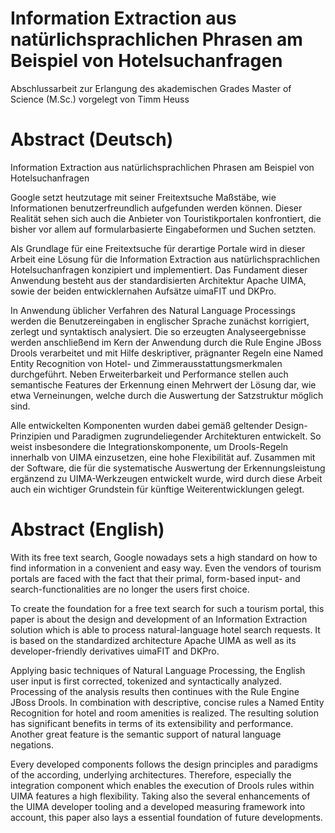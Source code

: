 # Information Extraction aus natürlichsprachlichen Phrasen am Beispiel von Hotelsuchanfragen

Abschlussarbeit zur Erlangung des akademischen Grades Master of Science
(M.Sc.) vorgelegt von Timm Heuss

# Abstract (Deutsch)

Information Extraction aus natürlichsprachlichen Phrasen am Beispiel von
Hotelsuchanfragen

Google setzt heutzutage mit seiner Freitextsuche Maßstäbe, wie
Informationen benutzerfreundlich aufgefunden werden können. Dieser
Realität sehen sich auch die Anbieter von Touristikportalen
konfrontiert, die bisher vor allem auf formularbasierte Eingabeformen
und Suchen setzten.

Als Grundlage für eine Freitextsuche für derartige Portale wird in
dieser Arbeit eine Lösung für die Information Extraction aus
natürlichsprachlichen Hotelsuchanfragen konzipiert und implementiert.
Das Fundament dieser Anwendung besteht aus der standardisierten
Architektur Apache UIMA, sowie der beiden entwicklernahen Aufsätze
uimaFIT und DKPro.

In Anwendung üblicher Verfahren des Natural Language Processings werden
die Benutzereingaben in englischer Sprache zunächst korrigiert, zerlegt
und syntaktisch analysiert. Die so erzeugten Analyseergebnisse werden
anschließend im Kern der Anwendung durch die Rule Engine JBoss Drools
verarbeitet und mit Hilfe deskriptiver, prägnanter Regeln eine Named
Entity Recognition von Hotel- und Zimmerausstattungsmerkmalen
durchgeführt. Neben Erweiterbarkeit und Performance stellen auch
semantische Features der Erkennung einen Mehrwert der Lösung dar, wie
etwa Verneinungen, welche durch die Auswertung der Satzstruktur möglich
sind.

Alle entwickelten Komponenten wurden dabei gemäß geltender
Design-Prinzipien und Paradigmen zugrundeliegender Architekturen
entwickelt. So weist insbesondere die Integrationskomponente, um
Drools-Regeln innerhalb von UIMA einzusetzen, eine hohe Flexibilität
auf. Zusammen mit der Software, die für die systematische Auswertung der
Erkennungsleistung ergänzend zu UIMA-Werkzeugen entwickelt wurde, wird
durch diese Arbeit auch ein wichtiger Grundstein für künftige
Weiterentwicklungen gelegt.

# Abstract (English)

With its free text search, Google nowadays sets a high standard on how
to find information in a convenient and easy way. Even the vendors of
tourism portals are faced with the fact that their primal, form-based
input- and search-functionalities are no longer the users first choice.

To create the foundation for a free text search for such a tourism
portal, this paper is about the design and development of an Information
Extraction solution which is able to process natural-language hotel
search requests. It is based on the standardized architecture Apache
UIMA as well as its developer-friendly derivatives uimaFIT and DKPro.

Applying basic techniques of Natural Language Processing, the English
user input is first corrected, tokenized and syntactically analyzed.
Processing of the analysis results then continues with the Rule Engine
JBoss Drools. In combination with descriptive, concise rules a Named
Entity Recognition for hotel and room amenities is realized. The
resulting solution has significant benefits in terms of its
extensibility and performance. Another great feature is the semantic
support of natural language negations.

Every developed components follows the design principles and paradigms
of the according, underlying architectures. Therefore, especially the
integration component which enables the execution of Drools rules within
UIMA features a high flexibility. Taking also the several enhancements
of the UIMA developer tooling and a developed measuring framework into
account, this paper also lays a essential foundation of future
developments.
